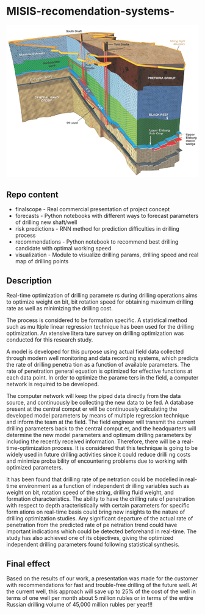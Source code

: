 # MISIS-recomendation-systems-

![изображение](https://github.com/KseniiaKolesnichenko/MISIS-recomendation-systems-/blob/main/earth.png)

## Repo content
- finalscope - Real commercial presentation of project concept
- forecasts - Python notebooks with different ways to forecast parameters of drilling new shaft/well
- risk predictions - RNN method for prediction difficulties in drilling process
- recommendations - Python notebook to recommend best drilling candidate with optimal working speed
- visualization - Module to visualize drilling params, drilling speed and real map of drilling points


## Description

Real-time optimization of drilling paramete rs during drilling operations aims to optimize weight on bit, bit rotation speed for obtaining maximum drilling rate as well
as minimizing the drilling cost.

The process is considered to be formation specific. A statistical method such as mu ltiple linear regression technique has been used for the drilling optimization. An xtensive litera ture survey on drilling optimization was conducted for this research study.

A model is developed for this purpose using actual field data collected through modern well monitoring and data recording systems, which predicts the rate of drilling penetra tion as a function of available parameters. The rate of penetration general equation is optimized for effective functions at each data point. In order to optimize the parame ters in the field, a computer network is required to be developed.

The computer network will keep the piped data directly from the data source, and continuously be collecting the new data to be fed. A database present at the central comput er will be continuously calculating the developed model parameters by means of multiple regression technique and inform the team at the field. The field engineer will transmit the current drilling parameters back to the central comput er, and the headquarters will determine the new model parameters and optimum drilling parameters by including the recently received information. Therefore, there will be a real-time-optimization process. It is considered that this technique is going to be widely used in future drilling activities since it could reduce drilli ng costs and minimize proba bility of encountering problems due to working with optimized parameters.

It has been found that drilling rate of pe netration could be modelled in real-time environment as a function of independent dr illing variables such as weight on bit,
rotation speed of the string, drilling fluid weight, and formation characteristics. The ability to have the drilling rate of penetration with respect to depth aracteristically with certain parameters for specific form ations on real-time basis could bring new insights to the nature of drilling optimization studies. Any significant departure of the actual rate of penetration from the predicted rate of pe netration trend could have important indications which could be detected beforehand in real-time. The study has also achieved one of its objectives, giving the optimized independent drilling parameters found following statistical synthesis.
## Final effect

Based on the results of our work, a presentation was made for the customer with recommendations for fast and trouble-free drilling of the future well. At the current well, this approach will save up to 25% of the cost of the well in terms of one well per month about 5 million rubles or in terms of the entire Russian drilling volume of 45,000 million rubles per year!!!

